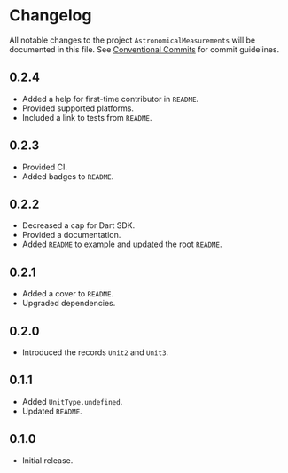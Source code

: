 # Changelog

All notable changes to the project `AstronomicalMeasurements` will be documented in this file.
See [Conventional Commits](https://conventionalcommits.org) for commit guidelines.

## 0.2.4

- Added a help for first-time contributor in `README`.
- Provided supported platforms.
- Included a link to tests from `README`.

## 0.2.3

- Provided CI.
- Added badges to `README`.

## 0.2.2

- Decreased a cap for Dart SDK.
- Provided a documentation.
- Added `README` to example and updated the root `README`.

## 0.2.1

- Added a cover to `README`.
- Upgraded dependencies.

## 0.2.0

- Introduced the records `Unit2` and `Unit3`.

## 0.1.1

- Added `UnitType.undefined`.
- Updated `README`.

## 0.1.0

- Initial release.
